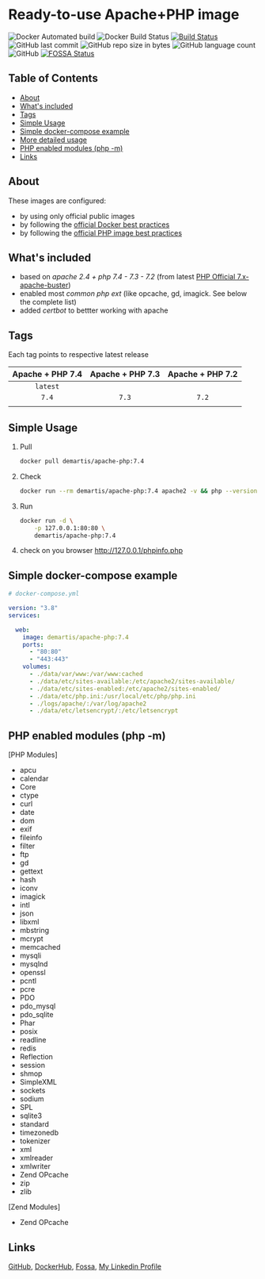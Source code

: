 Ready-to-use Apache+PHP image
=============================
    

![Docker Automated build](https://img.shields.io/docker/cloud/automated/demartis/apache-php)
![Docker Build Status](https://img.shields.io/docker/cloud/build/demartis/apache-php)
[![Build Status](https://travis-ci.org/demartis/docker-php-apache.svg?branch=master)](https://travis-ci.org/demartis/docker-php-apache)
![GitHub last commit](https://img.shields.io/github/last-commit/demartis/docker-php-apache.svg)
![GitHub repo size in bytes](https://img.shields.io/github/repo-size/demartis/docker-php-apache.svg)
![GitHub language count](https://img.shields.io/github/languages/count/demartis/docker-php-apache.svg)
![GitHub](https://img.shields.io/github/license/demartis/docker-php-apache)
[![FOSSA Status](https://app.fossa.com/api/projects/git%2Bgithub.com%2Fdemartis%2Fdocker-php-apache.svg?type=shield)](https://app.fossa.com/projects/git%2Bgithub.com%2Fdemartis%2Fdocker-php-apache?ref=badge_shield)

## Table of Contents
  * [About](#about)
  * [What's included](#whats-included)
  * [Tags](#tags)
  * [Simple Usage](#simple-usage)
  * [Simple docker-compose example](#simple-docker-compose-example)
  * [More detailed usage](#more-detailed-usage-)
  * [PHP enabled modules (php -m)](#php-enabled-modules-php--m)
  * [Links](#links)



## About
These images are configured:
- by using only official public images 
- by following the [official Docker best practices](https://docs.docker.com/develop/develop-images/dockerfile_best-practices/)
- by following the [official PHP image best practices](https://hub.docker.com/_/php)

## What's included
- based on *apache 2.4 + php 7.4 - 7.3 - 7.2* (from latest [PHP Official 7.x-apache-buster](https://hub.docker.com/_/php?tab=description&page=1&name=-apache-buster))
- enabled most *common php ext* (like opcache, gd, imagick. See below the complete list)
- added *certbot* to bettter working with apache


## Tags 

Each tag points to respective latest release

| Apache + PHP 7.4 | Apache + PHP 7.3 | Apache + PHP 7.2 |
|:----------------:|:----------------:|:----------------:|
|     `latest`     |                  |                  |
|      `7.4`       |      `7.3`       |      `7.2`       |
|                  |                  |                  |


## Simple Usage

1. Pull

    ```bash
    docker pull demartis/apache-php:7.4
    ```
2. Check
    ```bash
    docker run --rm demartis/apache-php:7.4 apache2 -v && php --version && php -m
    ``` 
3. Run

    ```bash
    docker run -d \
        -p 127.0.0.1:80:80 \
        demartis/apache-php:7.4
    ```
4. check on you browser http://127.0.0.1/phpinfo.php

## Simple docker-compose example
```yaml
# docker-compose.yml

version: "3.8"
services:

  web:
    image: demartis/apache-php:7.4
    ports:
      - "80:80"
      - "443:443"
    volumes:
      - ./data/var/www:/var/www:cached
      - ./data/etc/sites-available:/etc/apache2/sites-available/
      - ./data/etc/sites-enabled:/etc/apache2/sites-enabled/
      - ./data/etc/php.ini:/usr/local/etc/php/php.ini
      - ./logs/apache/:/var/log/apache2
      - ./data/etc/letsencrypt/:/etc/letsencrypt
```


## PHP enabled modules (php -m)
[PHP Modules]
- apcu
- calendar
- Core
- ctype
- curl
- date
- dom
- exif
- fileinfo
- filter
- ftp
- gd
- gettext
- hash
- iconv
- imagick
- intl
- json
- libxml
- mbstring
- mcrypt
- memcached
- mysqli
- mysqlnd
- openssl
- pcntl
- pcre
- PDO
- pdo_mysql
- pdo_sqlite
- Phar
- posix
- readline
- redis
- Reflection
- session
- shmop
- SimpleXML
- sockets
- sodium
- SPL
- sqlite3
- standard
- timezonedb
- tokenizer
- xml
- xmlreader
- xmlwriter
- Zend OPcache
- zip
- zlib

[Zend Modules]
- Zend OPcache


## Links
[GitHub](https://github.com/demartis/docker-php-apache), 
[DockerHub](https://hub.docker.com/repository/docker/demartis/apache-php), 
[Fossa](https://app.fossa.com/projects/git%2Bgithub.com%2Fdemartis%2Fdocker-php-apache),
[My Linkedin Profile](https://www.linkedin.com/in/rdemartis)

